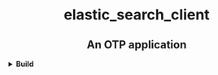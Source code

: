 <h1 align='center'>
 	elastic_search_client
</h1>

<h2 align='center'>
	An OTP application
</h2>

<details>
  <summary><b>Build</b></summary>

    $ rebar3 compile

</details>